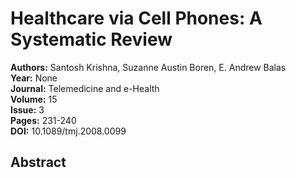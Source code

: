 # Healthcare via Cell Phones: A Systematic Review

**Authors:** Santosh Krishna, Suzanne Austin Boren, E. Andrew Balas  
**Year:** None  
**Journal:** Telemedicine and e-Health  
**Volume:** 15  
**Issue:** 3  
**Pages:** 231-240  
**DOI:** 10.1089/tmj.2008.0099  

## Abstract



